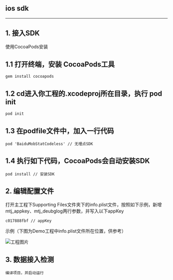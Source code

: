 ## ios sdk

------

## 1. 接入SDK

使用CocoaPods安装

## 1.1 打开终端，安装 CocoaPods工具

```
gem install cocoapods
```

## 1.2 cd进入你工程的.xcodeproj所在目录，执行 pod init

```
pod init
```

## 1.3 在podfile文件中，加入一行代码

```
pod 'BaiduMobStatCodeless' // 无埋点SDK
```

## 1.4 执行如下代码，CocoaPods会自动安装SDK

```
pod install // 安装SDK
```

## 2. 编辑配置文件

打开主工程下Supporting Files文件夹下的info.plist文件，按照如下示例，新增mtj_appkey、mtj_deubglog两行参数，并写入以下appKey

```
c017888fbf // appKey
```

示例（下图为Demo工程中info.plist文件所在位置，供参考）

![工程图片](/Users/young/codes/invest/docs/15_%E6%9D%82%E8%B0%88/%E7%9B%AE%E5%BD%95.png)

## 3. 数据接入检测

```
编译项目，并启动运行
```
